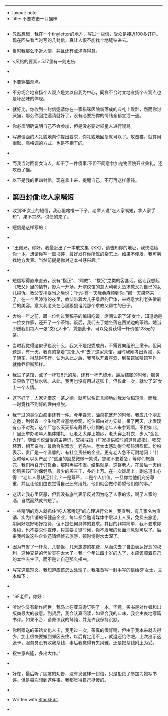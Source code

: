 - --
- layout: note
- title: 不要攻击一只猫咪
- --
- <p>忽然想起，我在一个tinyletter的地方，写过一些信，受众是接近100多订户。现在回头看当时写的几封信，真让人恨不能找个地缝钻进去。</p>
- <p>当时我那么不近人情，并且还有点洋洋得意。</p>
- <p>&lt;风格的要素&gt; 5.17里有一则忠告:</p>
- <blockquote>
- <p>不要穿插观点。</p>
- <p>不分场合地宣扬个人观点是太以自我为中心，同样不合时宜地宣扬个人观点也是坏品味的体现。</p>
- <p>就好比，你收到一封信邀请你在一家猫咪医院新落成的典礼上致辞，然而你讨厌猫，那么你回绝邀请就好了，没有必要把你的情绪全都宣泄一通。</p>
- <p>你必须明确说明自己不会参加，但是没必要对喵星人进行谩骂。</p>
- <p>写邀请函的人礼貌地向你提出要求，你礼貌地回复就可以了。攻击猫，就算用幽默、高格调的方式，也是不相干的。</p>
- </blockquote>
- <p>而我当时回复女诗人，却干了一件傻事:不但不同意参加宠物医院开业典礼，还攻击了猫。</p>
- <p>以下是我的第四封信，现在拿出来，提醒自己，不可再这样愚钝。</p>
- <h2 id="第四封信吃人家嘴短">第四封信:吃人家嘴短</h2>
- <p>收到SF女士的短信，我心里咯噔一下子，老辈人说“吃人家嘴短，拿人家手短”，果不其然，讨债的来了。</p>
- <p>短信是这样写的：</p>
- <blockquote>
- <p>“王佩兄，你好。我最近出了一本散文集《XX》，请告知你的地址，我快递给你一本。想请你写一篇书评，最好发在你所属的杂志上。如果不便发，我可另找地方发表。当然前提是你对这本书感兴趣。”</p>
- </blockquote>
- <p>短信写得直来直去，没有“指正”、“赐教”、“拨冗”之类的客套话。这让我想起《教父》里的情节，影片一开场，开殡仪馆的意大利老头恳求教父为自己的女儿报仇。教父安排妥当之后说：“也许有一天我会麻烦到你。”那一天果然来了，在一个黑漆漆的夜里，教父带着大儿子桑尼的尸体，来找意大利老头做最后的美容。意大利老头在心里狠狠诅咒那个求教父帮忙的日子。</p>
- <p>大约一年之前，跟一位约过我稿子的编辑吃饭，席间认识了SF女士，知道她是一位女作家，还开了一个茶馆。饭后，我们去了她坐落在西湖边的茶馆。她当即送我们每人一张“文化人卡”，凭借此卡，可以免费获得一杯价值128元的茶。</p>
- <p>当时我觉得这似乎也没什么，我又不是纪委成员，不需要向组织上缴卡。但问题是，有一天，我真的拿着“文化人卡”去了这家茶馆。当时我刚考出驾照，买了辆车，得瑟得不行。认为从此之后，我可以开着座驾，到茶馆咖啡馆写作，就像乔伊斯那样。</p>
- <p>我进了茶馆，点了一杯128元的茶，还有一杯巴黎水，最后结账的时候，服务员只收了巴黎水钱。从此，我再也没有用过这张卡，但仅此一次，就欠了SF女士一个人情。</p>
- <p>这下好了，人家凭借这一茶之德，就可以名正言顺地向我发催稿短信。而我，一时竟找不到好的理由推脱。</p>
- <p>我干过的类似白痴事还有一件。今年春天，油菜花盛开的时候，我应几个朋友之邀，到邻省一个生物药业基地参观，吃住都由对方安排。呆了两天，才发现有点不对劲，这个厂怎么天天都有戴着小红帽的老年人来参观啊。不但如此，厂里还举办老年人集体婚礼，让老太太穿上婚纱，老头穿上衬衣，步入“金色大厅”，随着司仪滥俗的主持词，交换戒指（厂家提供临时的道具戒指），喝交杯酒，相互亲吻，最后合影留念。老先生、老太太感动得全都热泪盈眶。纷纷表示，贵厂是一个温馨的、有社会责任的企业。更有老人急不可耐地问：“什么时候可以买产品？”这里的副总微微一笑说，您老不要着急，等你们旅游完，我们再召开订货会，那时再买不迟。结果就是，这群老人，在最后一天纷纷购买该厂的保健品，最少的买三千，多的上万。在一次饭局上，副总道出心得：“老年人最缺乏什么？一是尊严，二是个人价值。一旦你给他们充分尊重，并且让他们由衷觉得自己还有用处，他们就会做你希望他们做的事。”</p>
- <p>这话让我心里厌恶，但我没有底气表示反对因为吃了人家的饭，喝了人家的酒，自然而然就气短了。</p>
- <p>一些精明的商人就抓住“吃人家嘴短”的心理进行公关。我直到，有几家名为直销、实为传销的保健品企业，每年都会邀请媒体中层以上人员，免费去旅游，期间好吃好喝好招待，但不提任何具体的要求。其目的非常简单，我不要求你发稿，也不要求你宣传，只需要关键时候，你不发我的负面消息就可以了。后来我听说这些企业还请经侦去旅游，顿时觉得水太深了。</p>
- <p>因为节省了一杯茶、几顿饭、几天旅游的花费，从而失去了自由表达好恶的权利，这种交易的代价实在太大了。我一个年过四十岁的人了，本应该顺着自己的本性去生活，而不是让自己那么扭曲。</p>
- <p>写完这篇短文，我知道应该怎么处理了。我准备写一封手写的信给SF女士，文本如下：</p>
- <blockquote>
- <p>“SF老师，你好：</p>
- <p>听说你又有新作问世，我马上在亚马逊订购了一本，毕竟，买书是对作者和出版商最大的敬意。到货后，我会认真阅读，如果合我的口味，我会由衷地写篇书评。如果不合，请原谅我的驽钝，并允许我保持沉默。</p>
- <p>你所赠送的茶馆文化人卡，我用过一次，茶真的很好喝，但由于我本来就去得少，加上很快要搬到郊区去住，以后肯定用不上，就退还给你吧。上次出示这张卡，服务员没有收我茶钱，事后我觉得有失风雅，还是把茶钱附上为妥。</p>
- <p>祝生意兴隆，多出大作。”</p>
- </blockquote>
- <p>好在，最后听了朋友的劝告，没有发这样一封信，只是拒绝了参加为她写书评。但是每次想到这件事，我都觉得自己挺傻的。</p>
- <blockquote>
- <p>Written with <a href="https://stackedit.io/">StackEdit</a>.</p>
- </blockquote>
